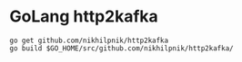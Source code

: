 # GoLang http2kafka
```golang
go get github.com/nikhilpnik/http2kafka
go build $GO_HOME/src/github.com/nikhilpnik/http2kafka/
```
